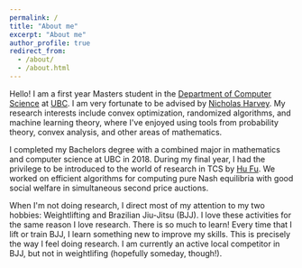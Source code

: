 ```yaml
---
permalink: /
title: "About me"
excerpt: "About me"
author_profile: true
redirect_from: 
  - /about/
  - /about.html
---
```


Hello! I am a first year Masters student in the [Department of Computer Science](https://www.cs.ubc.ca/) at [UBC](https://www.ubc.ca/). I am very fortunate to be advised by [Nicholas Harvey](https://www.cs.ubc.ca/~nickhar/). My research interests include convex optimization, randomized algorithms, and machine learning theory, where I've enjoyed using tools from probability theory, convex analysis, and other areas of mathematics.

I completed my Bachelors degree with a combined major in mathematics and computer science at UBC in 2018. During my final year, I had the privilege to be introduced to the world of research in TCS by [Hu Fu](http://www.fuhuthu.com/). We worked on efficient algorithms for computing pure Nash equilibria with good social welfare in simultaneous second price auctions. 

When I'm not doing research, I direct most of my attention to my two hobbies: Weightlifting and Brazilian Jiu-Jitsu (BJJ). I love these activities for the same reason I love research. There is so much to learn! Every time that I lift or train BJJ, I learn something new to improve my skills. This is precisely the way I feel doing research. I am currently an active local competitor in BJJ, but not in weightlifing (hopefully someday, though!).

